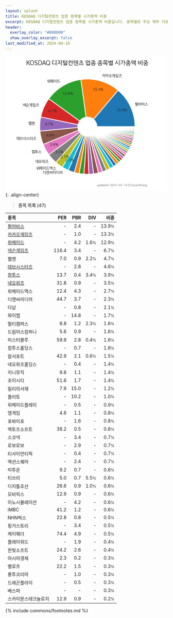 ```yaml
---
layout: splash
title: KOSDAQ 디지털컨텐츠 업종 종목별 시가총액 비중
excerpt: KOSDAQ 디지털컨텐츠 업종 종목별 시가총액 비중입니다. 종목별로 주요 재무 지표를 함께 표시합니다.
header:
  overlay_color: "#800000"
  show_overlay_excerpt: false
last_modified_at: 2024-04-16
---
```



![KOSDAQ 디지털컨텐츠 업종 종목별 시가총액 비중](/stats/sector/images/kosdaq_업종_디지털컨텐츠_종목.png){: .align-center}


> **종목 목록 (47)**<a id="list"></a>

| **종목** | **PER** | **PBR** | **DIV** | **비중** |
| :------- | ------: | ------: | ------: | -------: |
| [펄어비스](/263750/) | - | 2.4 | - | 13.9<small>%</small> |
| [카카오게임즈](/293490/) | - | 1.0 | - | 13.3<small>%</small> |
| [위메이드](/112040/) | - | 4.2 | 1.6<small>%</small> | 12.9<small>%</small> |
| [넥슨게임즈](/225570/) | 116.4 | 3.4 | - | 6.7<small>%</small> |
| 웹젠 | 7.0 | 0.9 | 2.2<small>%</small> | 4.7<small>%</small> |
| [데브시스터즈](/194480/) | - | 2.8 | - | 4.6<small>%</small> |
| [컴투스](/078340/) | 13.7 | 0.4 | 3.4<small>%</small> | 3.9<small>%</small> |
| [네오위즈](/095660/) | 31.8 | 0.9 | - | 3.5<small>%</small> |
| 위메이드맥스 | 12.4 | 4.3 | - | 2.7<small>%</small> |
| 디앤씨미디어 | 44.7 | 3.7 | - | 2.3<small>%</small> |
| 다날 | - | 0.8 | - | 2.1<small>%</small> |
| 와이랩 | - | 14.8 | - | 1.7<small>%</small> |
| 멀티캠퍼스 | 6.8 | 1.2 | 2.3<small>%</small> | 1.6<small>%</small> |
| 드림어스컴퍼니 | 5.6 | 0.9 | - | 1.6<small>%</small> |
| 미스터블루 | 59.9 | 2.8 | 0.4<small>%</small> | 1.6<small>%</small> |
| 컴투스홀딩스 | - | 0.7 | - | 1.6<small>%</small> |
| 알서포트 | 42.9 | 2.1 | 0.6<small>%</small> | 1.5<small>%</small> |
| 네오위즈홀딩스 | - | 0.4 | - | 1.4<small>%</small> |
| 지니뮤직 | 9.8 | 1.1 | - | 1.4<small>%</small> |
| 조이시티 | 51.6 | 1.7 | - | 1.4<small>%</small> |
| 밀리의서재 | 7.9 | 15.0 | - | 1.2<small>%</small> |
| 플리토 | - | 10.2 | - | 1.0<small>%</small> |
| 위메이드플레이 | - | 0.5 | - | 0.9<small>%</small> |
| 엠게임 | 4.6 | 1.1 | - | 0.8<small>%</small> |
| 포바이포 | - | 1.6 | - | 0.8<small>%</small> |
| 액토즈소프트 | 38.2 | 0.5 | - | 0.8<small>%</small> |
| 스코넥 | - | 3.4 | - | 0.7<small>%</small> |
| 로보로보 | - | 2.9 | - | 0.7<small>%</small> |
| 티사이언티픽 | - | 0.4 | - | 0.7<small>%</small> |
| 액션스퀘어 | - | 2.4 | - | 0.7<small>%</small> |
| 미투온 | 9.2 | 0.7 | - | 0.6<small>%</small> |
| 티쓰리 | 5.0 | 0.7 | 5.5<small>%</small> | 0.6<small>%</small> |
| 디지틀조선 | 26.6 | 0.9 | 1.0<small>%</small> | 0.6<small>%</small> |
| 모비릭스 | 12.9 | 0.9 | - | 0.6<small>%</small> |
| 이노시뮬레이션 | - | 4.2 | - | 0.6<small>%</small> |
| iMBC | 41.2 | 1.2 | - | 0.6<small>%</small> |
| NHN벅스 | 22.8 | 0.8 | - | 0.5<small>%</small> |
| 핑거스토리 | - | 3.4 | - | 0.5<small>%</small> |
| 케이웨더 | 74.4 | 4.9 | - | 0.5<small>%</small> |
| 플레이위드 | - | 1.9 | - | 0.4<small>%</small> |
| 한빛소프트 | 24.2 | 2.6 | - | 0.4<small>%</small> |
| 아시아경제 | 2.3 | 0.2 | - | 0.3<small>%</small> |
| 밸로프 | 22.2 | 1.5 | - | 0.3<small>%</small> |
| 룽투코리아 | - | 1.0 | - | 0.3<small>%</small> |
| 드래곤플라이 | - | 0.5 | - | 0.3<small>%</small> |
| 베스파 | - | - | - | 0.3<small>%</small> |
| 스카이문스테크놀로지 | 12.9 | 0.9 | - | 0.2<small>%</small> |

{% include commons/footnotes.md %}
